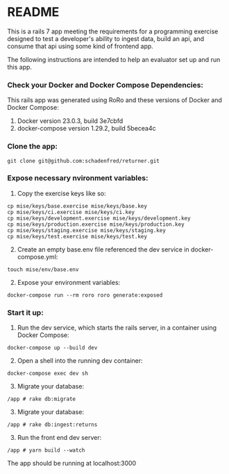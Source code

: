 # README

This is a rails 7 app meeting the requirements for a programming exercise designed to test a developer's ability to ingest data, build an api, and consume that api using some kind of frontend app.

The following instructions are intended to help an evaluator set up and run this app.

### Check your Docker and Docker Compose Dependencies: 

This rails app was generated using RoRo and these versions of Docker and Docker Compose:

1. Docker version 23.0.3, build 3e7cbfd
2. docker-compose version 1.29.2, build 5becea4c

### Clone the app:

```
git clone git@github.com:schadenfred/returner.git
```

### Expose necessary nvironment variables:

1. Copy the exercise keys like so:

``` 
cp mise/keys/base.exercise mise/keys/base.key
cp mise/keys/ci.exercise mise/keys/ci.key
cp mise/keys/development.exercise mise/keys/development.key
cp mise/keys/production.exercise mise/keys/production.key
cp mise/keys/staging.exercise mise/keys/staging.key
cp mise/keys/test.exercise mise/keys/test.key
```

2. Create an empty base.env file referenced the dev service in docker-compose.yml:

```
touch mise/env/base.env
```

2. Expose your environment variables:

```
docker-compose run --rm roro roro generate:exposed
```

### Start it up:

1. Run the dev service, which starts the rails server, in a container using Docker Compose:

```
docker-compose up --build dev
```

2. Open a shell into the running dev container: 

``` 
docker-compose exec dev sh
```

3. Migrate your database:

``` 
/app # rake db:migrate 
```

3. Migrate your database:

``` 
/app # rake db:ingest:returns
```

3. Run the front end dev server:
```
/app # yarn build --watch 
```

The app should be running at localhost:3000 